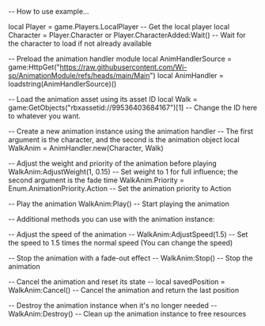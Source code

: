 -- How to use example...

local Player = game.Players.LocalPlayer -- Get the local player
local Character = Player.Character or Player.CharacterAdded:Wait() -- Wait for the character to load if not already available

-- Preload the animation handler module
local AnimHandlerSource = game:HttpGet("https://raw.githubusercontent.com/Wi-sp/AnimationModule/refs/heads/main/Main")
local AnimHandler = loadstring(AnimHandlerSource)()

-- Load the animation asset using its asset ID
local Walk = game:GetObjects("rbxassetid://99536403684167")[1] -- Change the ID here to whatever you want.

-- Create a new animation instance using the animation handler
-- The first argument is the character, and the second is the animation object
local WalkAnim = AnimHandler.new(Character, Walk)

-- Adjust the weight and priority of the animation before playing
WalkAnim:AdjustWeight(1, 0.15) -- Set weight to 1 for full influence; the second argument is the fade time
WalkAnim.Priority = Enum.AnimationPriority.Action -- Set the animation priority to Action

-- Play the animation
WalkAnim:Play() -- Start playing the animation

-- Additional methods you can use with the animation instance:

-- Adjust the speed of the animation
-- WalkAnim:AdjustSpeed(1.5) -- Set the speed to 1.5 times the normal speed (You can change the speed)

-- Stop the animation with a fade-out effect
-- WalkAnim:Stop() -- Stop the animation

-- Cancel the animation and reset its state
-- local savedPosition = WalkAnim:Cancel() -- Cancel the animation and return the last position

-- Destroy the animation instance when it's no longer needed
-- WalkAnim:Destroy() -- Clean up the animation instance to free resources
